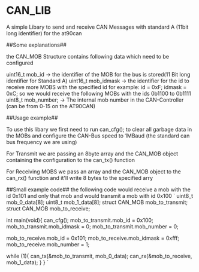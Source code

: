 # CAN_LIB
A simple Libary to send and receive CAN Messages with standard A (11bit long identifier) for the at90can

##Some explanations##

the CAN_MOB Structure contains following data which need to be configured
	
uint16_t mob_id      -> the identifier of the MOB for the bus is stored(11 Bit long identifier for Standard A)
uint16_t mob_idmask  -> the identifier for the id to receive more MOBS with the specified id
                      for example:
                                id = 0xF;
                                idmask = 0xC;
                                so we would receive the following MOBs with the ids 0b1100 to 0b1111
uint8_t mob_number;  -> The internal mob number in the CAN-Controller (can be from 0-15 on the AT90CAN)

##Usage example##

To use this libary we first need to run can_cfg(); to clear all garbage data in the MOBs
and configure the CAN-Bus speed to 1MBaud (the standard can bus frequency we are using)

For Transmit we are passing an 8byte array and the CAN_MOB object containing the configuration to the can_tx() function

For Receiving MOBS we pass an array and the CAN_MOB object to the can_rx() function and it'll write 8 bytes to the specified arry

##Small example code##
the following code would receive a mob with the id 0x101 and only that mob
and would transmit a mob with id 0x100
`
uint8_t mob_0_data[8];
uint8_t mob_1_data[8];
struct CAN_MOB mob_to_transmit;
struct CAN_MOB mob_to_receive;

int main(void){
	can_cfg();
	mob_to_transmit.mob_id = 0x100;
	mob_to_transmit.mob_idmask = 0;
	mob_to_transmit.mob_number = 0;
  
  mob_to_receive.mob_id = 0x101;
	mob_to_receive.mob_idmask = 0xfff;
	mob_to_receive.mob_number = 1;
	
   while (1){
			can_tx(&mob_to_transmit, mob_0_data);
      can_rx(&mob_to_receive, mob_1_data);
	}
}
`
